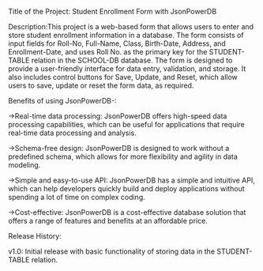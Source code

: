 Title of the Project: Student Enrollment Form with JsonPowerDB


Description:This project is a web-based form that allows users to enter and store student enrollment information in a database. The form consists of input fields for Roll-No, Full-Name, Class, Birth-Date, Address, and Enrollment-Date, and uses Roll No. as the primary key for the STUDENT-TABLE relation in the SCHOOL-DB database.
The form is designed to provide a user-friendly interface for data entry, validation, and storage. It also includes control buttons for Save, Update, and Reset, which allow users to save, update or reset the form data, as required.


Benefits of using JsonPowerDB-:

->Real-time data processing: JsonPowerDB offers high-speed data processing capabilities, which can be useful for applications that require real-time data processing and analysis.

->Schema-free design: JsonPowerDB is designed to work without a predefined schema, which allows for more flexibility and agility in data modeling.

->Simple and easy-to-use API: JsonPowerDB has a simple and intuitive API, which can help developers quickly build and deploy applications without spending a lot of time on complex coding.

->Cost-effective: JsonPowerDB is a cost-effective database solution that offers a range of features and benefits at an affordable price.


Release History:

v1.0: Initial release with basic functionality of storing data in the STUDENT-TABLE relation.
